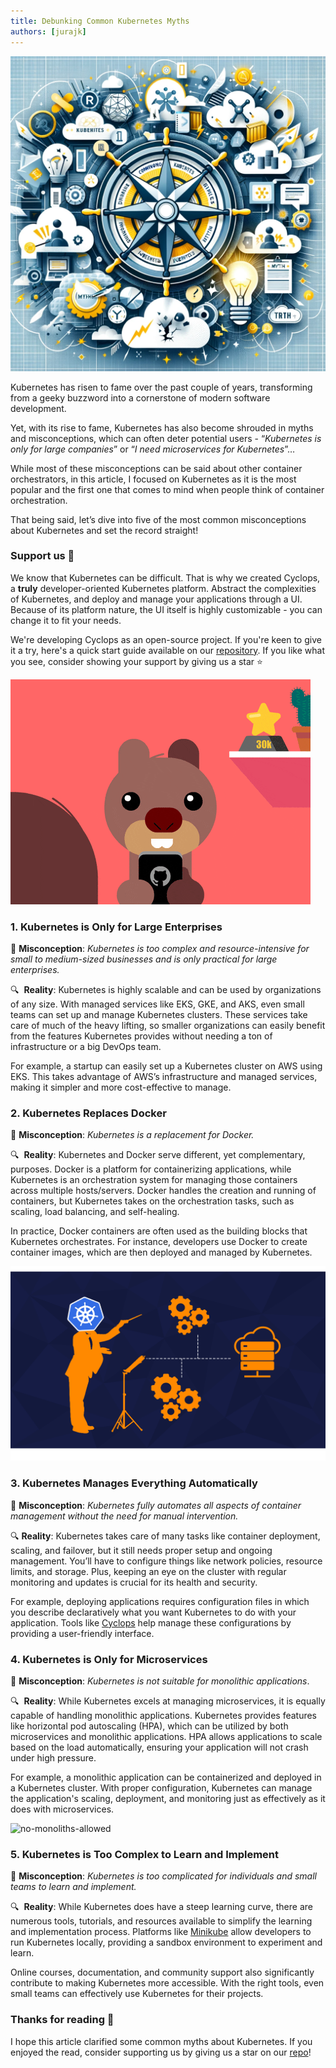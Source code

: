 ```yaml
---
title: Debunking Common Kubernetes Myths
authors: [jurajk]
---
```


![k8s-myths-cover](../../static/img/2024-05-16-k8s-myths/k8s-myths-cover.png)

Kubernetes has risen to fame over the past couple of years, transforming from a geeky buzzword into a cornerstone of modern software development.

Yet, with its rise to fame, Kubernetes has also become shrouded in myths and misconceptions, which can often deter potential users - “_Kubernetes is only for large companies_” or “_I need microservices for Kubernetes_”…

While most of these misconceptions can be said about other container orchestrators, in this article, I focused on Kubernetes as it is the most popular and the first one that comes to mind when people think of container orchestration.

That being said, let’s dive into five of the most common misconceptions about Kubernetes and set the record straight!

### Support us 🙏

We know that Kubernetes can be difficult. That is why we created Cyclops, a **truly** developer-oriented Kubernetes platform. Abstract the complexities of Kubernetes, and deploy and manage your applications through a UI. Because of its platform nature, the UI itself is highly customizable - you can change it to fit your needs.

We're developing Cyclops as an open-source project. If you're keen to give it a try, here's a quick start guide available on our [repository](https://github.com/cyclops-ui/cyclops). If you like what you see, consider showing your support by giving us a star ⭐

![gh-stars](../../static/img/github-stars.gif)

### 1. Kubernetes is Only for Large Enterprises

💨 **Misconception**: _Kubernetes is too complex and resource-intensive for small to medium-sized businesses and is only practical for large enterprises._

🔍  **Reality**: Kubernetes is highly scalable and can be used by organizations of any size. With managed services like EKS, GKE, and AKS, even small teams can set up and manage Kubernetes clusters. These services take care of much of the heavy lifting, so smaller organizations can easily benefit from the features Kubernetes provides without needing a ton of infrastructure or a big DevOps team.

For example, a startup can easily set up a Kubernetes cluster on AWS using EKS. This takes advantage of AWS’s infrastructure and managed services, making it simpler and more cost-effective to manage.

### 2. Kubernetes Replaces Docker

💨 **Misconception**: _Kubernetes is a replacement for Docker._

🔍  **Reality**: Kubernetes and Docker serve different, yet complementary, purposes. Docker is a platform for containerizing applications, while Kubernetes is an orchestration system for managing those containers across multiple hosts/servers. Docker handles the creation and running of containers, but Kubernetes takes on the orchestration tasks, such as scaling, load balancing, and self-healing.

In practice, Docker containers are often used as the building blocks that Kubernetes orchestrates. For instance, developers use Docker to create container images, which are then deployed and managed by Kubernetes.

![docker-and-k8s](../../static/img/2024-05-16-k8s-myths/docker-and-k8s.png)

### 3. Kubernetes Manages Everything Automatically

💨 **Misconception**: _Kubernetes fully automates all aspects of container management without the need for manual intervention._

🔍 **Reality**: Kubernetes takes care of many tasks like container deployment, scaling, and failover, but it still needs proper setup and ongoing management. You’ll have to configure things like network policies, resource limits, and storage. Plus, keeping an eye on the cluster with regular monitoring and updates is crucial for its health and security.

For example, deploying applications requires configuration files in which you describe declaratively what you want Kubernetes to do with your application. Tools like [Cyclops](https://cyclops-ui.com/) help manage these configurations by providing a user-friendly interface.

### 4. Kubernetes is Only for Microservices

💨 **Misconception**: _Kubernetes is not suitable for monolithic applications_.

🔍  **Reality**: While Kubernetes excels at managing microservices, it is equally capable of handling monolithic applications. Kubernetes provides features like horizontal pod autoscaling (HPA), which can be utilized by both microservices and monolithic applications. HPA allows applications to scale based on the load automatically, ensuring your application will not crash under high pressure.

For example, a monolithic application can be containerized and deployed in a Kubernetes cluster. With proper configuration, Kubernetes can manage the application's scaling, deployment, and monitoring just as effectively as it does with microservices.

![no-monoliths-allowed](../../static/img/2024-05-16-k8s-myths/‎no-monoliths-allowed.png)

### 5. Kubernetes is Too Complex to Learn and Implement

💨 **Misconception**: _Kubernetes is too complicated for individuals and small teams to learn and implement._

🔍  **Reality**: While Kubernetes does have a steep learning curve, there are numerous tools, tutorials, and resources available to simplify the learning and implementation process. Platforms like [Minikube](https://minikube.sigs.k8s.io/docs/) allow developers to run Kubernetes locally, providing a sandbox environment to experiment and learn.

Online courses, documentation, and community support also significantly contribute to making Kubernetes more accessible. With the right tools, even small teams can effectively use Kubernetes for their projects.

### Thanks for reading 🙌

I hope this article clarified some common myths about Kubernetes. If you enjoyed the read, consider supporting us by giving us a star on our [repo](https://github.com/cyclops-ui/cyclops)!
